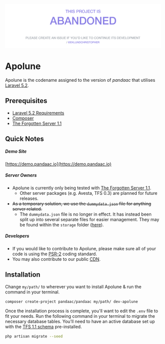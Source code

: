![Abandoned](https://raw.githubusercontent.com/eklundchristopher/resources/master/abandoned/abandoned.png)

# Apolune
Apolune is the codename assigned to the version of _pandaac_ that utilises [Laravel 5.2](http://laravel.com/docs/5.2/).

## Prerequisites
* [Laravel 5.2 Requirements](https://laravel.com/docs/5.2/installation#server-requirements)
* [Composer](https://getcomposer.org/)
* [The Forgotten Server 1.1](https://github.com/otland/forgottenserver/tree/1.1)

## Quick Notes

##### Demo Site
[https://demo.pandaac.io](https://demo.pandaac.io)

##### Server Owners
* Apolune is currently only being tested with [The Forgotten Server 1.1](https://github.com/otland/forgottenserver/tree/1.1).
  * Other server packages (e.g. Avesta, TFS 0.3) are planned for future releases.
* ~~As a temporary solution, we use the `dummydata.json` file for anything server related.~~
  * The `dummydata.json` file is no longer in effect. It has instead been split up into several separate files for easier management. They may be found within the `storage` folder ([here](https://github.com/pandaac/pandaac/tree/apolune/storage/server)).

##### Developers
* If you would like to contribute to Apolune, please make sure all of your code is using the [PSR-2](https://github.com/php-fig/fig-standards/blob/master/accepted/PSR-2-coding-style-guide.md) coding standard.
* You may also contribute to our public [CDN](https://github.com/pandaac/cdn).

## Installation
Change `my/path/` to wherever you want to install Apolune & run the command in your terminal.

```bash
composer create-project pandaac/pandaac my/path/ dev-apolune
```

Once the installation process is complete, you'll want to edit the `.env` file to fit your needs. Run the following command in your terminal to migrate the necessary database tables. You'll need to have an active database set up with the [TFS 1.1 schema](https://github.com/otland/forgottenserver/blob/1.1/schema.sql) pre-installed.

```bash
php artisan migrate --seed
```
